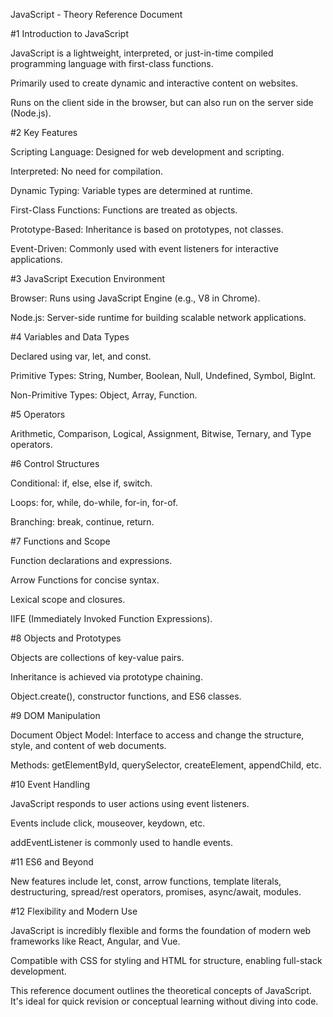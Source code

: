 JavaScript - Theory Reference Document

#1 Introduction to JavaScript

JavaScript is a lightweight, interpreted, or just-in-time compiled programming language with first-class functions.

Primarily used to create dynamic and interactive content on websites.

Runs on the client side in the browser, but can also run on the server side (Node.js).

#2 Key Features

Scripting Language: Designed for web development and scripting.

Interpreted: No need for compilation.

Dynamic Typing: Variable types are determined at runtime.

First-Class Functions: Functions are treated as objects.

Prototype-Based: Inheritance is based on prototypes, not classes.

Event-Driven: Commonly used with event listeners for interactive applications.

#3 JavaScript Execution Environment

Browser: Runs using JavaScript Engine (e.g., V8 in Chrome).

Node.js: Server-side runtime for building scalable network applications.

#4 Variables and Data Types

Declared using var, let, and const.

Primitive Types: String, Number, Boolean, Null, Undefined, Symbol, BigInt.

Non-Primitive Types: Object, Array, Function.

#5 Operators

Arithmetic, Comparison, Logical, Assignment, Bitwise, Ternary, and Type operators.

#6 Control Structures

Conditional: if, else, else if, switch.

Loops: for, while, do-while, for-in, for-of.

Branching: break, continue, return.

#7 Functions and Scope

Function declarations and expressions.

Arrow Functions for concise syntax.

Lexical scope and closures.

IIFE (Immediately Invoked Function Expressions).

#8 Objects and Prototypes

Objects are collections of key-value pairs.

Inheritance is achieved via prototype chaining.

Object.create(), constructor functions, and ES6 classes.

#9 DOM Manipulation

Document Object Model: Interface to access and change the structure, style, and content of web documents.

Methods: getElementById, querySelector, createElement, appendChild, etc.

#10 Event Handling

JavaScript responds to user actions using event listeners.

Events include click, mouseover, keydown, etc.

addEventListener is commonly used to handle events.

#11 ES6 and Beyond

New features include let, const, arrow functions, template literals, destructuring, spread/rest operators, promises, async/await, modules.

#12 Flexibility and Modern Use

JavaScript is incredibly flexible and forms the foundation of modern web frameworks like React, Angular, and Vue.

Compatible with CSS for styling and HTML for structure, enabling full-stack development.

This reference document outlines the theoretical concepts of JavaScript. It's ideal for quick revision or conceptual learning without diving into code.

